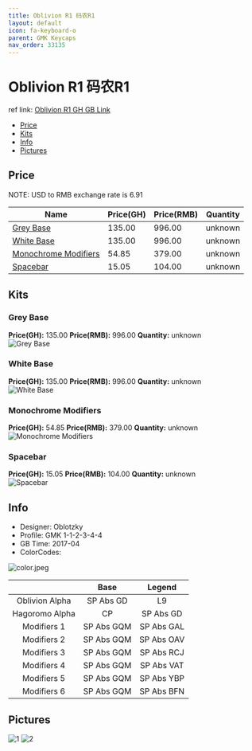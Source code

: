 ```yaml
---
title: Oblivion R1 码农R1
layout: default
icon: fa-keyboard-o
parent: GMK Keycaps
nav_order: 33135
---
```


# Oblivion R1 码农R1

ref link: [Oblivion R1 GH GB Link](https://geekhack.org/index.php?topic=89241.0)

* [Price](#price)
* [Kits](#kits)
* [Info](#info)
* [Pictures](#pictures)


## Price  
NOTE: USD to RMB exchange rate is 6.91

| Name          | Price(GH)    |  Price(RMB) | Quantity |
| ------------- | ------------ |  ---------- | -------- |
|[Grey Base](#grey-base)|135.00|996.00|unknown|
|[White Base](#white-base)|135.00|996.00|unknown|
|[Monochrome Modifiers](#monochrome-modifiers)|54.85|379.00|unknown|
|[Spacebar](#spacebar)|15.05|104.00|unknown|


## Kits
### Grey Base
**Price(GH):** 135.00    **Price(RMB):** 996.00    **Quantity:** unknown  
<img src="{{ 'assets/images/gmk-keycaps/oblivionr1/kits_pics/grey-base.jpg' | relative_url }}" alt="Grey Base" class="image featured">

### White Base
**Price(GH):** 135.00    **Price(RMB):** 996.00    **Quantity:** unknown  
<img src="{{ 'assets/images/gmk-keycaps/oblivionr1/kits_pics/white-base.jpg' | relative_url }}" alt="White Base" class="image featured">

### Monochrome Modifiers
**Price(GH):** 54.85    **Price(RMB):** 379.00    **Quantity:** unknown  
<img src="{{ 'assets/images/gmk-keycaps/oblivionr1/kits_pics/monochrome-modifiers.jpg' | relative_url }}" alt="Monochrome Modifiers" class="image featured">

### Spacebar
**Price(GH):** 15.05    **Price(RMB):** 104.00    **Quantity:** unknown  
<img src="{{ 'assets/images/gmk-keycaps/oblivionr1/kits_pics/spacebar.jpg' | relative_url }}" alt="Spacebar" class="image featured">


## Info
* Designer: Oblotzky
* Profile: GMK 1-1-2-3-4-4
* GB Time: 2017-04
* ColorCodes: 

<img src="{{ 'assets/images/gmk-keycaps/oblivionr2/color.jpeg' | relative_url }}" alt="color.jpeg" class="image featured">

||Base|Legend
| :-------------: | :-------------: | :------------:
Oblivion Alpha|SP Abs GD|L9
Hagoromo Alpha|CP|SP Abs GD
Modifiers 1|SP Abs GQM|SP Abs GAL
Modifiers 2|SP Abs GQM|SP Abs OAV
Modifiers 3|SP Abs GQM|SP Abs RCJ
Modifiers 4|SP Abs GQM|SP Abs VAT
Modifiers 5|SP Abs GQM|SP Abs YBP
Modifiers 6|SP Abs GQM|SP Abs BFN


## Pictures
<img src="{{ 'assets/images/gmk-keycaps/oblivionr1/rendering_pics/1.jpg' | relative_url }}" alt="1" class="image featured">
<img src="{{ 'assets/images/gmk-keycaps/oblivionr1/rendering_pics/2.jpg' | relative_url }}" alt="2" class="image featured">
